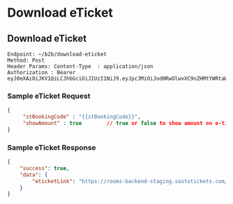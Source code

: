 # Download eTicket

## Download eTicket
```
Endpoint: ~/b2b/download-eticket
Method: Post
Header Params: Content-Type  : application/json
Authorization : Bearer eyJ0eXAiOiJKV1QiLCJhbGciOiJIUzI1NiJ9.eyJpc3MiOiJodHRwOlwvXC9nZHMtYWRtaW4udGVzdFwvYXBpXC9pbnRsXC9hbmRyb2lkXC9pbml0aWFsaXplIiwiaWF0IjoxNjEzMzg1ODY3LCJleHAiOjE2MTMzODk0NjcsIm5iZiI6MTYxMzM4NTg2NywianRpIjoiY3o2eFZLdEVkd05jTTRVcCIsInN1YiI6MTMsInBy
```

### Sample eTicket Request
```json
{
     "stBookingCode" : "{{stBookingCode}}",
     "showAmount" : true        // true or false to show amount on e-ticket
}
```

### Sample eTicket Response
```json
{
    "success": true,
    "data": {
        "eticketLink": "https://rooms-backend-staging.sastotickets.com/e-tickets/RM-4TAOUE-RAYAMAJHI.pdf"
    }
}
```